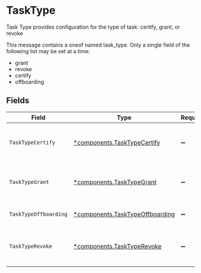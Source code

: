 # TaskType

Task Type provides configuration for the type of task: certify, grant, or revoke

This message contains a oneof named task_type. Only a single field of the following list may be set at a time:
  - grant
  - revoke
  - certify
  - offboarding



## Fields

| Field                                                                                        | Type                                                                                         | Required                                                                                     | Description                                                                                  |
| -------------------------------------------------------------------------------------------- | -------------------------------------------------------------------------------------------- | -------------------------------------------------------------------------------------------- | -------------------------------------------------------------------------------------------- |
| `TaskTypeCertify`                                                                            | [*components.TaskTypeCertify](../../models/components/tasktypecertify.md)                    | :heavy_minus_sign:                                                                           | The TaskTypeCertify message indicates that a task is a certify task and all related details. |
| `TaskTypeGrant`                                                                              | [*components.TaskTypeGrant](../../models/components/tasktypegrant.md)                        | :heavy_minus_sign:                                                                           | The TaskTypeGrant message indicates that a task is a grant task and all related details.     |
| `TaskTypeOffboarding`                                                                        | [*components.TaskTypeOffboarding](../../models/components/tasktypeoffboarding.md)            | :heavy_minus_sign:                                                                           | The TaskTypeOffboarding message.                                                             |
| `TaskTypeRevoke`                                                                             | [*components.TaskTypeRevoke](../../models/components/tasktyperevoke.md)                      | :heavy_minus_sign:                                                                           | The TaskTypeRevoke message indicates that a task is a revoke task and all related details.   |